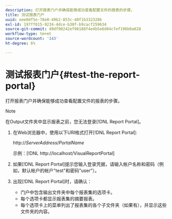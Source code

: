 ```yaml
---
description: 打开报表门户并确保能够成功查看配置文件的报表的步骤。
title: 测试报表门户
uuid: eee0df5e-78e0-49b2-853c-40f1b332328b
exl-id: 197ff815-9234-4dce-b30f-b9cacf259634
source-git-commit: d9df90242ef96188f4e4b5e6d04cfef196b0a628
workflow-type: tm+mt
source-wordcount: '143'
ht-degree: 6%

---
```


# 测试报表门户{#test-the-report-portal}

打开报表门户并确保能够成功查看配置文件的报表的步骤。

>[!NOTE]
>
>在Output文件夹中显示报表之前，您无法登录[!DNL Report Portal]。

1. 在Web浏览器中，使用以下URI格式打开[!DNL Report Portal]:

   http://*ServerAddress*/*PortalName*

   示例：[!DNL http://localhost/VisualReportPortal]

1. 如果[!DNL Report Portal]提示您输入登录凭据，请输入帐户名称和密码（例如，默认帐户的帐户&quot;test&quot;和密码&quot;user&quot;）。
1. 出现[!DNL Report Portal]时，请确认：

   * 门户中包含输出文件夹中每个报表集的选项卡。
   * 每个选项卡都显示报表集的摘要报表。
   * 每个选项卡上的菜单列出了报表集的各个子文件夹（如果有），并显示这些文件夹的内容。
